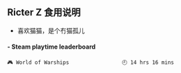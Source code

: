 ## Ricter Z 食用说明
- 喜欢猫猫，是个冇猫孤儿

<!-- steam-box start -->
#### - Steam playtime leaderboard
```text
🎮 World of Warships                 🕘 14 hrs 16 mins
```
<!-- Powered by https://github.com/YouEclipse/steam-box . -->
<!-- steam-box end -->
